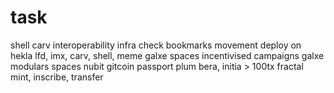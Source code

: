 # task
shell
carv
interoperability infra
check bookmarks
movement
deploy on hekla
lfd, imx, carv, shell, meme
galxe spaces 
incentivised campaigns
galxe modulars spaces
nubit
gitcoin passport
plum
bera, initia > 100tx
fractal mint, inscribe, transfer
